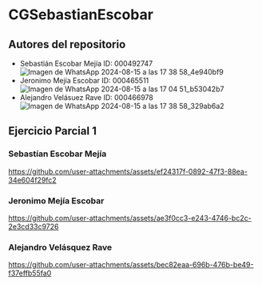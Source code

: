 # CGSebastianEscobar
## Autores del repositorio
  - Sebastián Escobar Mejía ID: 000492747
    ![Imagen de WhatsApp 2024-08-15 a las 17 38 58_4e940bf9](https://github.com/user-attachments/assets/48b43e76-8629-4532-a50e-2dd69e9e5158)
  - Jeronimo Mejía Escobar  ID: 000465511
    ![Imagen de WhatsApp 2024-08-15 a las 17 04 51_b53042b7](https://github.com/user-attachments/assets/215ffce9-4964-45cd-9198-005990afd0dd)
  - Alejandro Velásuez Rave  ID: 000466978
    ![Imagen de WhatsApp 2024-08-15 a las 17 38 58_329ab6a2](https://github.com/user-attachments/assets/993eb85e-9867-46ec-bfbe-849142c8d4ad)
## Ejercicio Parcial 1
### Sebastían Escobar Mejía
https://github.com/user-attachments/assets/ef24317f-0892-47f3-88ea-34e604f29fc2
### Jeronimo Mejía Escobar
https://github.com/user-attachments/assets/ae3f0cc3-e243-4746-bc2c-2e3cd33c9726
### Alejandro Velásquez Rave
https://github.com/user-attachments/assets/bec82eaa-696b-476b-be49-f37effb55fa0

